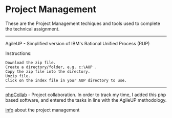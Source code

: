 # Project Management 

These are the Project Management techiques and tools used to complete the technical assignment.

______

AgileUP - Simplified version of IBM's Rational Unified Process (RUP)

Instructions:

    Download the zip file.
    Create a directory/folder, e.g. c:\AUP .
    Copy the zip file into the directory.
    Unzip file.
    Click on the index file in your AUP directory to use.

______

[phpCollab](https://github.com/btowner01/php_tut/tree/master/Project-mgmt/phpCollab) - Project collaboration.
In order to track my time, I added this php based software, and entered the tasks in line with
the AgileUP methodology.

[info](http://www.phpcollab.com) about the project management

